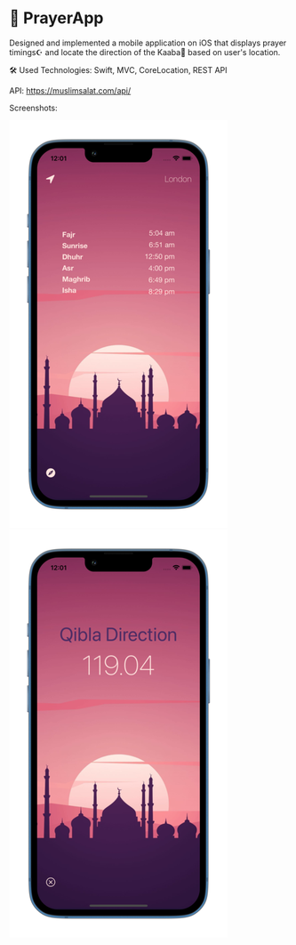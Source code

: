 # 🕌 PrayerApp

Designed and implemented a mobile application on iOS that displays prayer timings☪️ and locate the direction of the Kaaba🕋 based on user's location.

🛠 Used Technologies: Swift, MVC, CoreLocation, REST API

API: https://muslimsalat.com/api/

Screenshots:

![Alt text](/Simulator-ScreenShot.png/?raw=true "Optional Title")
![Alt text](/Simulator-ScreenShot2.png/?raw=true "Optional Title")
